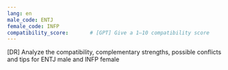 ```yaml
---
lang: en
male_code: ENTJ
female_code: INFP
compatibility_score:       # [GPT] Give a 1–10 compatibility score
---
```


[DR] Analyze the compatibility, complementary strengths, possible conflicts and tips for ENTJ male and INFP female

